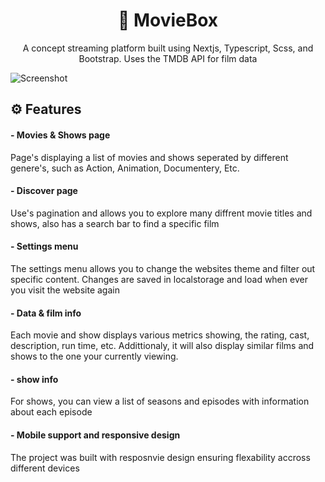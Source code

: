 <h1 align="center">🍿 MovieBox</h1>

<p align="center">A concept streaming platform built using Nextjs, Typescript, Scss, and Bootstrap.
Uses the TMDB API for film data</p>

![Screenshot](https://github.com/AtomicExpresso/moviebox-nextjs/assets/156177896/6a0459e9-21fb-4b0f-9073-cbe01e2be308)


## ⚙️ Features

#### - Movies & Shows page
Page's displaying a list of movies and shows seperated by different genere's, such as Action, Animation, Documentery, Etc.

#### - Discover page
Use's pagination and allows you to explore many diffrent movie titles and shows, also has a search bar to find a specific film

#### - Settings menu
The settings menu allows you to change the websites theme and filter out specific content. Changes are saved in localstorage and load when ever you visit the website again

#### - Data & film info
Each movie and show displays various metrics showing, the rating, cast, description, run time, etc. Addittionaly, it will also display similar films and shows to the one your currently viewing.

#### - show info
For shows, you can view a list of seasons and episodes with information about each episode

#### - Mobile support and responsive design
The project was built with resposnvie design ensuring flexability accross different devices
